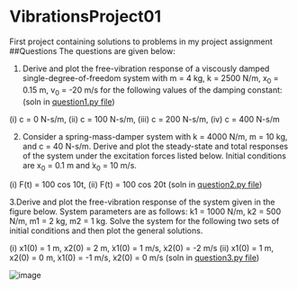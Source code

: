 # VibrationsProject01
First project containing solutions to problems in my project assignment
##Questions
The questions are given below:

1. Derive and plot the free-vibration response of a viscously damped single-degree-of-freedom
system with m = 4 kg, k = 2500 N/m, x<sub>0</sub> = 0.15 m, v<sub>0</sub> = -20 m/s for the following values of
the damping constant: (soln in [question1.py file](./question1.py))

(i) c = 0 N-s/m, (ii) c = 100 N-s/m, (iii) c = 200 N-s/m, (iv) c = 400 N-s/m


2. Consider a spring-mass-damper system with k = 4000 N/m, m = 10 kg, and c = 40 N-s/m.
Derive and plot the steady-state and total responses of the system under the excitation forces
listed below. Initial conditions are x<sub>0</sub> = 0.1 m and  ̇x<sub>0</sub> = 10 m/s.

(i) F(t) = 100 cos 10t, (ii) F(t) = 100 cos 20t
(soln in [question2.py file](./question2.py))


3.Derive and plot the free-vibration response of the system given in the figure below. System
parameters are as follows: k1 = 1000 N/m, k2 = 500 N/m, m1 = 2 kg, m2 = 1 kg. Solve the
system for the following two sets of initial conditions and then plot the general solutions.

(i) x1(0) = 1 m, x2(0) = 2 m,  ̇x1(0) = 1 m/s,  ̇x2(0) = -2 m/s
(ii) x1(0) = 1 m, x2(0) = 0 m,  ̇x1(0) = -1 m/s,  ̇x2(0) = 0 m/s
(soln in [question3.py file](./question3.py))

![image](https://user-images.githubusercontent.com/109093822/230718448-f3d64784-9da5-44a0-be57-67a107b8f8cf.png)
